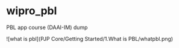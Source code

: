 # wipro_pbl
PBL app course (DAAI-IM) dump

![what is pbl](PJP Core/Getting Started/1.What is PBL/whatpbl.png)
